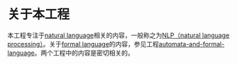 # 关于本工程

本工程专注于[natural language](https://en.wikipedia.org/wiki/Natural_language)相关的内容，一般称之为[NLP（natural language processing）](https://en.wikipedia.org/wiki/Natural_language_processing)。关于[formal language](https://en.wikipedia.org/wiki/Formal_language)的内容，参见工程[automata-and-formal-language](https://dengking.github.io/automata-and-formal-language/)。两个工程中的内容是密切相关的。